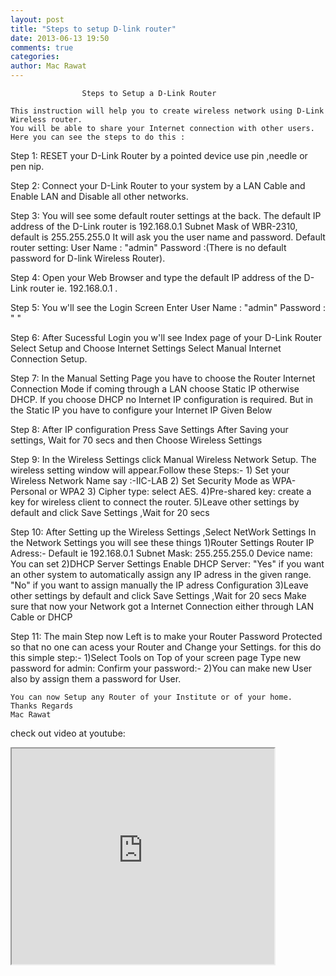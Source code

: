 ```yaml
---
layout: post
title: "Steps to setup D-link router"
date: 2013-06-13 19:50
comments: true
categories: 
author: Mac Rawat
---
```

					Steps to Setup a D-Link Router 

	This instruction will help you to create wireless network using D-Link Wireless router.
	You will be able to share your Internet connection with other users. 
	Here you can see the steps to do this :				
					
Step 1:
			RESET your D-Link Router by a pointed device use pin ,needle or pen  nip.
			
Step 2:
			Connect your D-Link Router to your system by a LAN Cable and Enable LAN and
			Disable all other networks.
			
Step 3:
			You will see some default router settings at the back.
			The default IP address of the D-Link router is 192.168.0.1 
			Subnet Mask of WBR-2310, default is 255.255.255.0 
			It will ask you the user name and password. 
			Default router setting: User Name : "admin" 
			Password :(There is no default password for D-link Wireless Router).
			
Step 4:
			Open your Web Browser and type the default IP address of the D-Link router ie. 192.168.0.1 .
			
Step 5:
			You w'll see the Login Screen 
			Enter User Name : "admin" 
			Password : " "
			
Step 6:
			After Sucessful Login you w'll see Index page of your D-Link Router
			Select Setup and Choose Internet Settings
			Select Manual Internet Connection Setup.
			
Step 7:
			In the Manual Setting Page you have to choose the Router Internet Connection Mode
			if coming through a LAN choose Static IP otherwise DHCP.
			If you choose DHCP no Internet IP configuration is required.
			But in the Static IP you have to configure your Internet IP
			Given Below 
			
Step 8:
			After IP configuration Press Save Settings
			After Saving your settings, Wait for 70 secs and then Choose Wireless Settings
	
Step 9:
			In the Wireless Settings click Manual Wireless Network Setup.
			The wireless setting window will appear.Follow these Steps:-
			1) Set your Wireless Network Name say :-IIC-LAB
			2) Set Security Mode as WPA-Personal or WPA2
			3) Cipher type: select AES.
			4)Pre-shared key: create a key for wireless client to connect the router.
			5)Leave other settings by default and click Save Settings ,Wait for 20 secs 
			
Step 10:
			After Setting up the Wireless Settings ,Select NetWork Settings
			In the Network Settings you will see these things
			1)Router Settings
					Router IP Adress:- Default ie 192.168.0.1
					Subnet Mask: 255.255.255.0
					Device name: You can set
			2)DHCP Server Settings
					Enable DHCP Server: "Yes" if you want an other system to automatically assign any 
								IP adress in the given range.
							"No" if you want to assign manually the IP adress Configuration
			3)Leave other settings by default and click Save Settings ,Wait for 20 secs
			Make sure that now your Network got a Internet Connection either through LAN Cable or DHCP
			
Step 11:
			The main Step now Left is to make your Router Password Protected so that no one can acess your
			Router and Change your Settings. for this do this simple step:-
			1)Select Tools on Top of your screen page
			Type new password for admin:
			Confirm your password:-
			2)You can make new User also by assign them a password for User.

	
			
			
	You can now Setup any Router of your Institute or of your home.
	Thanks Regards
	Mac Rawat

check out video at youtube:
<iframe width="420" height="345"
src="http://www.youtube.com/embed/9MAWo4BtH8U&feature=youtu.be">
</iframe>
